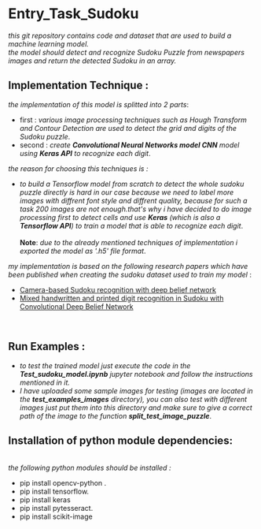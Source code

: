 # Entry_Task_Sudoku
_this git repository contains code and dataset that are used to build a machine learning model.<br>
the model should detect and recognize Sudoku Puzzle from newspapers images and return the detected Sudoku in an array._
## Implementation Technique :

 _the implementation of this model is splitted into 2 parts_:
  - first : _various image processing techniques such as Hough Transform and Contour Detection are used to detect the grid and digits
  of the Sudoku puzzle_. 
  - second  :  _create **Convolutional Neural Networks model CNN** model using **Keras API** to recognize each digit_.

_the reason for choosing this techniques is :_
 - _to build a Tensorflow model from scratch to detect the whole sudoku puzzle directly is hard in our case because we need to label more images with diffrent font style and diffrent quality, because for such a task 200 images are not enough.that's why i have decided to do image processing first to detect cells and use **Keras** (which is also a **Tensorflow API**) to train a model that is able to recognize each digit_.<br>
<br>**Note**: _due to the already mentioned techniques of implementation i exported the model as '.h5' file format_.

_my implementation is based on the following research papers which have been published when creating the sudoku dataset used to train my model_ : 
 - <a href="https://www.researchgate.net/publication/282303748_Camera-based_Sudoku_recognition_with_deep_belief_network" rel="nofollow">Camera-based Sudoku recognition with deep belief network</a>
 -  <a href="https://www.researchgate.net/publication/307545305_Mixed_handwritten_and_printed_digit_recognition_in_Sudoku_with_Convolutional_Deep_Belief_Network" rel="nofollow">Mixed handwritten and printed digit recognition in Sudoku with Convolutional Deep Belief Network</a>
 <br>
 
##  Run Examples : 
 
   - _to test the trained model just execute the code in the **Test_sudoku_model.ipynb** jupyter notebook and follow the instructions mentioned in it._
   - _I have uploaded some sample images for testing (images are located in the **test_examples_images** directory), you can also test with different images just put them into this directory and make sure to give a correct path of the image to the function **split_test_image_puzzle**_.<br>

 ## Installation of python module dependencies: 
  <br> _the following python modules should be installed :_
   
 - pip install opencv-python .
 - pip install tensorflow.
 - pip install keras 
 - pip install pytesseract.
 - pip install scikit-image
